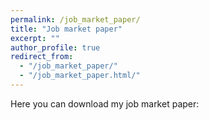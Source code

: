 ```yaml
---
permalink: /job_market_paper/
title: "Job market paper"
excerpt: ""
author_profile: true
redirect_from: 
  - "/job_market_paper/"
  - "/job_market_paper.html/"
---
```


Here you can download my job market paper:
<!-- [job market paper](https://www.dropbox.com/s/nw18ktj8nbcdznv/lombardi_jmp.pdf?dl=0) -->


